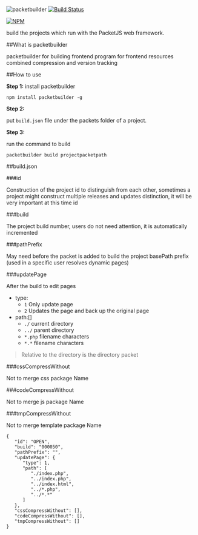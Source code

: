 ![packetbuilder](https://github.com/hou80houzhu/packetbuilder/raw/master/packetbuilder.png) [![Build Status](https://travis-ci.org/hou80houzhu/packetbuilder.svg?branch=master)](https://travis-ci.org/hou80houzhu/packetbuilder)

[![NPM](https://nodei.co/npm/packetbuilder.png?downloads=true)](https://nodei.co/npm/packetbuilder/)

build the projects which run with the PacketJS web framework.

##What is packetbuilder

packetbuilder for building frontend program for frontend resources combined compression and version tracking

##How to use

**Step 1:**  install packetbuilder

`npm install packetbuilder -g`

**Step 2:**

put `build.json` file under the packets folder of a project.

**Step 3:**

run the command to build 

`packetbuilder build projectpacketpath`

##build.json

###id

Construction of the project id to distinguish from each other, sometimes a project might construct multiple releases and updates distinction, it will be very important at this time id

###build

The project build number, users do not need attention, it is automatically incremented

###pathPrefix

May need before the packet is added to build the project basePath prefix (used in a specific user resolves dynamic pages)

###updatePage

After the build to edit pages

- type:
  - `1` Only update page
  - `2` Updates the page and back up the original page
- path:[]
  - `./` current directory
  - `../` parent directory
  - `*.php` filename characters
  - `*.*` filename characters

> Relative to the directory is the directory packet

###cssCompressWithout

Not to merge css package Name

###codeCompressWithout

Not to merge js package Name

###tmpCompressWithout

Not to merge template package Name


```
{
   "id": "OPEN",
   "build": "000050",
   "pathPrefix": "",
   "updatePage": {
      "type": 1,
      "path": [
         "./index.php",
         "../index.php",
         "../index.html",
         "../*.php",
         "../*.*"
      ]
   },
   "cssCompressWithout": [],
   "codeCompressWithout": [],
   "tmpCompressWithout": []
}
```
